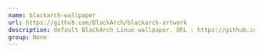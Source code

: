 ```yaml
---
name: blackarch-wallpaper
url: https://github.com/BlackArch/blackarch-artwork
description: default BlackArch Linux wallpaper. URL : https://github.com/BlackArch/blackarch-artwork Groups : None
group: None
---
```

